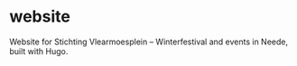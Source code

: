 # website
Website for Stichting Vlearmoesplein – Winterfestival and events in Neede, built with Hugo.
